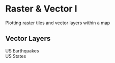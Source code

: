 # Raster & Vector I
Plotting raster tiles and vector layers within a map

## Vector Layers
US Earthquakes <br/>
US States
